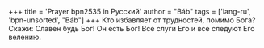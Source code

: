 +++
title = 'Prayer bpn2535 in Русский'
author = "Báb"
tags = ['lang-ru', 'bpn-unsorted', "Báb"]
+++
Кто избавляет от трудностей, помимо Бога? Скажи: Славен будь Бог! Он есть Бог! Все слуги Его и все следуют Его велению.
